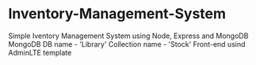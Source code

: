 # Inventory-Management-System
Simple Iventory Management System using Node, Express and MongoDB
MongoDB DB name - 'Library' Collection name - 'Stock'
Front-end usind AdminLTE template
